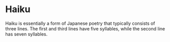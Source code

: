 # Haiku
Haiku is essentially a form of Japanese poetry that typically consists of three lines. 
The first and third lines have five syllables, while the second line has seven syllables.
